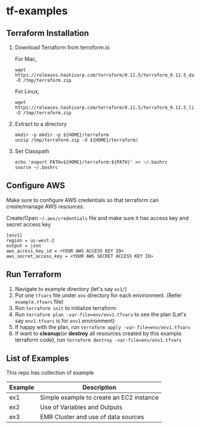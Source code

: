 # tf-examples

## Terraform Installation
1. Download Terraform from terroform.io

    For Mac,
      ```
      wget https://releases.hashicorp.com/terraform/0.11.5/terraform_0.11.5_darwin_amd64.zip -O /tmp/terraform.zip
      ```

      For Linux,
      ```
      wget https://releases.hashicorp.com/terraform/0.11.5/terraform_0.11.5_linux_amd64.zip -O /tmp/terraform.zip
      ```

2. Extract to a directory
    ```
    mkdir -p mkdir -p ${HOME}/terraform
    unzip /tmp/terraform.zip -d ${HOME}/terraform/
    ```

3. Set Classpath
    ```
    echo 'export PATH=${HOME}/terraform:${PATH}' >> ~/.bashrc
    source ~/.bashrc
    ```


## Configure AWS
Make sure to configure AWS credentials so that terraform can create/manage AWS resources.


Create/Open `~/.aws/credentials` file and make sure it has access key and secret access key
```
[env1]
region = us-west-2
output = json
aws_access_key_id = <YOUR AWS ACCESS KEY ID>
aws_secret_access_key = <YOUR AWS SECRET ACCESS KEY ID>
```

## Run Terraform

1. Navigate to example directory (let's say `ex1/`)
2. Put one `tfvars` file under `env` directory for each environment. (Refer `example.tfvars` file)
2. Run `terraform init` to initialize terraform
3. Run `terraform plan -var-file=env/env1.tfvars` to see the plan (Let's say `env1.tfvars` is for `env1` environment)
4. If happy with the plan, run `terraform apply -var-file=env/env1.tfvars`
5. If want to **cleanup**(or **destroy** all resources created by this example terraform code), run `terraform destroy -var-file=env/env1.tfvars`

## List of Examples
This repo has collection of example

|Example|Description|
|-|-|
| ex1 | Simple example to create an EC2 instance |
| ex2 | Use of Variables and Outputs |
| ex3 | EMR Cluster and use of data sources |
